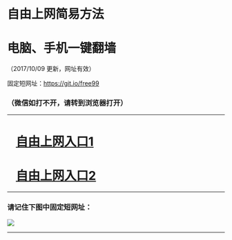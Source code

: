 ﻿# 自由上网简易方法

# 电脑、手机一键翻墙

（2017/10/09 更新，网址有效）

固定短网址：https://git.io/free99

### （微信如打不开，请转到浏览器打开）


***





# &nbsp;&nbsp; <a href="http://ft297224258.fwq-tz-1001.info/fwqtz01.html?t=10090018520 " target="_blank">自由上网入口1</a>
# &nbsp;&nbsp; <a href="http://ft1328029362.fwq-tz-1002.info/fwqtz02.html?t=100900116822 " target="_blank">自由上网入口2</a>
***

### 请记住下图中固定短网址：

<img src="https://s3-us-west-2.amazonaws.com/fwq-1001/yjfq-20170905okok.png" /> 


***

